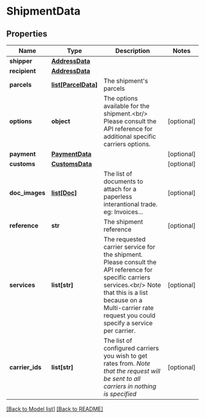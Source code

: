 # ShipmentData

## Properties
Name | Type | Description | Notes
------------ | ------------- | ------------- | -------------
**shipper** | [**AddressData**](AddressData.md) |  | 
**recipient** | [**AddressData**](AddressData.md) |  | 
**parcels** | [**list[ParcelData]**](ParcelData.md) | The shipment&#39;s parcels | 
**options** | **object** |  The options available for the shipment.&lt;br/&gt; Please consult the API reference for additional specific carriers options.  | [optional] 
**payment** | [**PaymentData**](PaymentData.md) |  | [optional] 
**customs** | [**CustomsData**](CustomsData.md) |  | [optional] 
**doc_images** | [**list[Doc]**](Doc.md) |  The list of documents to attach for a paperless interantional trade.  eg: Invoices...  | [optional] 
**reference** | **str** | The shipment reference | [optional] 
**services** | **list[str]** |  The requested carrier service for the shipment.  Please consult the API reference for specific carriers services.&lt;br/&gt; Note that this is a list because on a Multi-carrier rate request you could specify a service per carrier.  | [optional] 
**carrier_ids** | **list[str]** |  The list of configured carriers you wish to get rates from.  *Note that the request will be sent to all carriers in nothing is specified*  | [optional] 

[[Back to Model list]](../README.md#documentation-for-models) [[Back to README]](../README.md)



